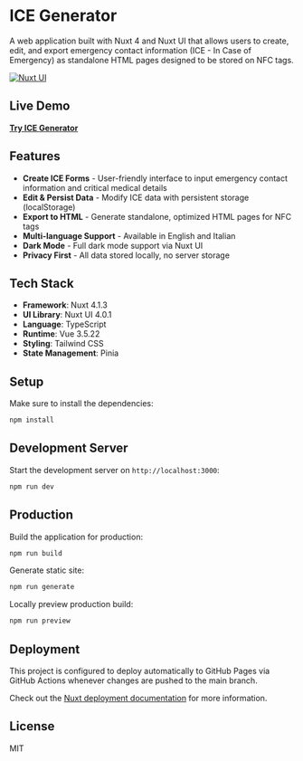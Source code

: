 # ICE Generator

A web application built with Nuxt 4 and Nuxt UI that allows users to create, edit, and export emergency contact information (ICE - In Case of Emergency) as standalone HTML pages designed to be stored on NFC tags.

[![Nuxt UI](https://img.shields.io/badge/Made%20with-Nuxt%20UI-00DC82?logo=nuxt&labelColor=020420)](https://ui.nuxt.com)

## Live Demo

**[Try ICE Generator](https://pglongo.github.io/ice-generator/)**

## Features

- **Create ICE Forms** - User-friendly interface to input emergency contact information and critical medical details
- **Edit & Persist Data** - Modify ICE data with persistent storage (localStorage)
- **Export to HTML** - Generate standalone, optimized HTML pages for NFC tags
- **Multi-language Support** - Available in English and Italian
- **Dark Mode** - Full dark mode support via Nuxt UI
- **Privacy First** - All data stored locally, no server storage

## Tech Stack

- **Framework**: Nuxt 4.1.3
- **UI Library**: Nuxt UI 4.0.1
- **Language**: TypeScript
- **Runtime**: Vue 3.5.22
- **Styling**: Tailwind CSS
- **State Management**: Pinia

## Setup

Make sure to install the dependencies:

```bash
npm install
```

## Development Server

Start the development server on `http://localhost:3000`:

```bash
npm run dev
```

## Production

Build the application for production:

```bash
npm run build
```

Generate static site:

```bash
npm run generate
```

Locally preview production build:

```bash
npm run preview
```

## Deployment

This project is configured to deploy automatically to GitHub Pages via GitHub Actions whenever changes are pushed to the main branch.

Check out the [Nuxt deployment documentation](https://nuxt.com/docs/getting-started/deployment) for more information.

## License

MIT

